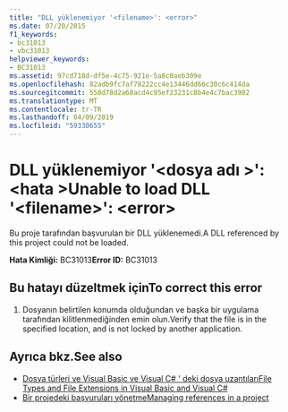 ```yaml
---
title: "DLL yüklenemiyor '<filename>': <error>"
ms.date: 07/20/2015
f1_keywords:
- bc31013
- vbc31013
helpviewer_keywords:
- BC31013
ms.assetid: 97cd718d-df5e-4c75-921e-5a8c0aeb309e
ms.openlocfilehash: 82adb9fc7af78222cc4e13446dd66c30c6c414da
ms.sourcegitcommit: 558d78d2a68acd4c95ef23231c8b4e4c7bac3902
ms.translationtype: MT
ms.contentlocale: tr-TR
ms.lasthandoff: 04/09/2019
ms.locfileid: "59330655"
---
```

# <a name="unable-to-load-dll-filename-error"></a><span data-ttu-id="f5df2-102">DLL yüklenemiyor '\<dosya adı >': \<hata ></span><span class="sxs-lookup"><span data-stu-id="f5df2-102">Unable to load DLL '\<filename>': \<error></span></span>
<span data-ttu-id="f5df2-103">Bu proje tarafından başvurulan bir DLL yüklenemedi.</span><span class="sxs-lookup"><span data-stu-id="f5df2-103">A DLL referenced by this project could not be loaded.</span></span>  
  
 <span data-ttu-id="f5df2-104">**Hata Kimliği:** BC31013</span><span class="sxs-lookup"><span data-stu-id="f5df2-104">**Error ID:** BC31013</span></span>  
  
## <a name="to-correct-this-error"></a><span data-ttu-id="f5df2-105">Bu hatayı düzeltmek için</span><span class="sxs-lookup"><span data-stu-id="f5df2-105">To correct this error</span></span>  
  
1. <span data-ttu-id="f5df2-106">Dosyanın belirtilen konumda olduğundan ve başka bir uygulama tarafından kilitlenmediğinden emin olun.</span><span class="sxs-lookup"><span data-stu-id="f5df2-106">Verify that the file is in the specified location, and is not locked by another application.</span></span>  
  
## <a name="see-also"></a><span data-ttu-id="f5df2-107">Ayrıca bkz.</span><span class="sxs-lookup"><span data-stu-id="f5df2-107">See also</span></span>

- [<span data-ttu-id="f5df2-108">Dosya türleri ve Visual Basic ve Visual C# ' deki dosya uzantıları</span><span class="sxs-lookup"><span data-stu-id="f5df2-108">File Types and File Extensions in Visual Basic and Visual C#</span></span>](https://docs.microsoft.com/previous-versions/visualstudio/visual-studio-2010/8k0zafxb(v=vs.100))
- [<span data-ttu-id="f5df2-109">Bir projedeki başvuruları yönetme</span><span class="sxs-lookup"><span data-stu-id="f5df2-109">Managing references in a project</span></span>](/visualstudio/ide/managing-references-in-a-project)
